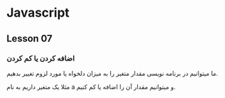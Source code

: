 # Javascript

## Lesson 07

### اضافه کردن یا کم کردن 

ما میتوانیم در برنامه نویسی مقدار متغیر را به میزان دلخواه یا مورد لزوم تغییر بدهیم. 

مثلا یک متغیر داریم به نام 
a
و میتوانیم مقدار آن را اضافه یا کم کنیم. 